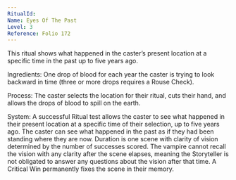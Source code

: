 ```yaml
---
RitualId: 
Name: Eyes Of The Past
Level: 3
Reference: Folio 172
---
```

This ritual shows what happened in the caster’s present location at a specific time in the past up to five years ago.  

Ingredients: One drop of blood for each year the caster is trying to look backward in time (three or more drops requires a Rouse Check).  

Process: The caster selects the location for their ritual, cuts their hand, and allows the drops of blood to spill on the earth.  

System: A successful Ritual test allows the caster to see what happened in their present location at a specific time of their selection, up to five years ago. The caster can see what happened in the past as if they had been standing where they are now. Duration is one scene with clarity of vision determined by the number of successes scored. The vampire cannot recall the vision with any clarity after the scene elapses, meaning the Storyteller is not obligated to answer any questions about the vision after that time. A Critical Win permanently fixes the scene in their memory.